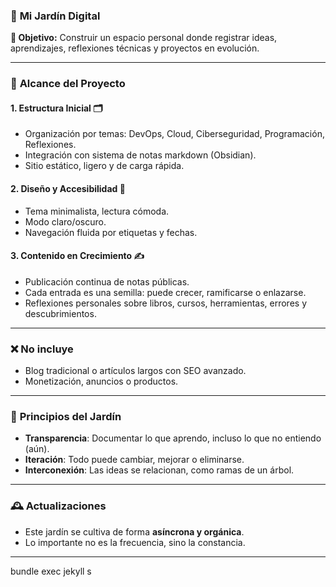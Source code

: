 ### 🌱 **Mi Jardín Digital**

**🎯 Objetivo:** Construir un espacio personal donde registrar ideas, aprendizajes, reflexiones técnicas y proyectos en evolución.

---

### 🧭 **Alcance del Proyecto**

#### **1. Estructura Inicial** 🗂️ 

* Organización por temas: DevOps, Cloud, Ciberseguridad, Programación, Reflexiones.
* Integración con sistema de notas markdown (Obsidian).
* Sitio estático, ligero y de carga rápida.

#### **2. Diseño y Accesibilidad** 🎨 

* Tema minimalista, lectura cómoda.
* Modo claro/oscuro.
* Navegación fluida por etiquetas y fechas.

#### **3. Contenido en Crecimiento** ✍️ 

* Publicación continua de notas públicas.
* Cada entrada es una semilla: puede crecer, ramificarse o enlazarse.
* Reflexiones personales sobre libros, cursos, herramientas, errores y descubrimientos.

---

### ❌ **No incluye**

* Blog tradicional o artículos largos con SEO avanzado.
* Monetización, anuncios o productos.

---

### 📌 **Principios del Jardín**

* **Transparencia**: Documentar lo que aprendo, incluso lo que no entiendo (aún).
* **Iteración**: Todo puede cambiar, mejorar o eliminarse.
* **Interconexión**: Las ideas se relacionan, como ramas de un árbol.

---

### 🕰️ **Actualizaciones**

* Este jardín se cultiva de forma **asíncrona y orgánica**.
* Lo importante no es la frecuencia, sino la constancia.

---
bundle exec jekyll s







